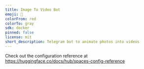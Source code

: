 ```yaml
---
title: Image To Video Bot
emoji: 🚀
colorFrom: red
colorTo: gray
sdk: docker
pinned: false
license: mit
short_description: Telegram bot to animate photos into videos
---
```


Check out the configuration reference at https://huggingface.co/docs/hub/spaces-config-reference
